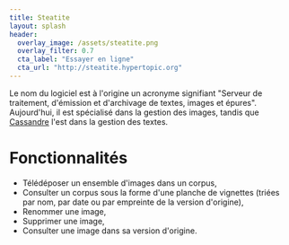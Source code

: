 ```yaml
---
title: Steatite 
layout: splash
header:
  overlay_image: /assets/steatite.png
  overlay_filter: 0.7
  cta_label: "Essayer en ligne"
  cta_url: "http://steatite.hypertopic.org"
---
```


Le nom du logiciel est à l'origine un acronyme signifiant "Serveur de traitement, d'émission et d'archivage de textes, images et épures".
Aujourd'hui, il est spécialisé dans la gestion des images, tandis que [Cassandre](cassandre) l'est dans la gestion des textes.

# Fonctionnalités

- Télédéposer un ensemble d'images dans un corpus,
- Consulter un corpus sous la forme d'une planche de vignettes (triées par nom, par date ou par empreinte de la version d'origine), 
- Renommer une image,
- Supprimer une image,
- Consulter une image dans sa version d'origine.
